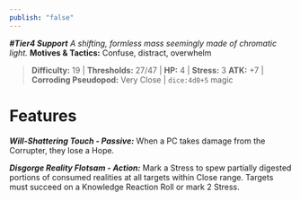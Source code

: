 ```yaml
---
publish: "false"
---
```

***#Tier4 Support***
*A shifting, formless mass seemingly made of chromatic light.*
**Motives & Tactics:** Confuse, distract, overwhelm

> **Difficulty:** 19 | **Thresholds:** 27/47 | **HP:** 4 | **Stress:** 3
> **ATK:** +7 | **Corroding Pseudopod:** Very Close | `dice:4d8+5` magic

# Features

***Will-Shattering Touch - Passive:*** When a PC takes damage from the Corrupter, they lose a Hope.

***Disgorge Reality Flotsam - Action:*** Mark a Stress to spew partially digested portions of consumed realities at all targets within Close range. Targets must succeed on a Knowledge Reaction Roll or mark 2 Stress.
